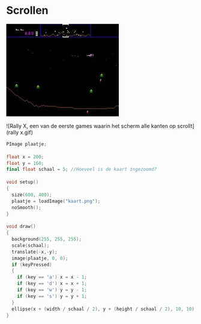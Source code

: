 # Scrollen

![Defender, een van de eerste games waarin het scherm van links naar rechts scrolls](Defender.jpg)

![Rally X, een van de eerste games waarin het scherm alle kanten op scrollt](rally x.gif)

```c++
PImage plaatje;

float x = 200;
float y = 160;
final float schaal = 5; //Hoeveel is de kaart ingezoomd?

void setup() 
{
  size(600, 400);
  plaatje = loadImage("kaart.png");
  noSmooth();
}

void draw() 
{
  background(255, 255, 255);
  scale(schaal);
  translate(-x,-y);
  image(plaatje, 0, 0);
  if (keyPressed)
  {
    if (key == 'a') x = x - 1;
    if (key == 'd') x = x + 1;
    if (key == 'w') y = y - 1;
    if (key == 's') y = y + 1;
  }
  ellipse(x + (width / schaal / 2), y + (height / schaal / 2), 10, 10);
}
```
